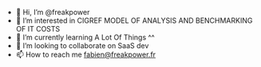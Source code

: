 - 👋 Hi, I’m @freakpower
- 👀 I’m interested in CIGREF MODEL OF ANALYSIS AND BENCHMARKING OF IT COSTS
- 🌱 I’m currently learning A Lot Of Things ^^
- 💞️ I’m looking to collaborate on SaaS dev
- 📫 How to reach me fabien@freakpower.fr

<!---
freakpower/freakpower is a ✨ special ✨ repository because its `README.md` (this file) appears on your GitHub profile.
You can click the Preview link to take a look at your changes.
--->
